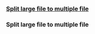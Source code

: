 
### [Split large file to multiple file](#section-1)


### <a name="section-1"></a>Split large file to multiple file
